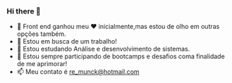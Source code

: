### Hi there 👋

- 🚀 Front end ganhou meu ❤️ inicialmente,mas estou de olho em outras opções também.
- 🔭 Estou em busca de um trabalho!
- 🌱 Estou estudando Análise e desenvolvimento de sistemas.
- 🤔 Estou sempre participando de bootcamps e desafios coma finalidade de me aprimorar!
- 📫 Meu contato é re_munck@hotmail.com
